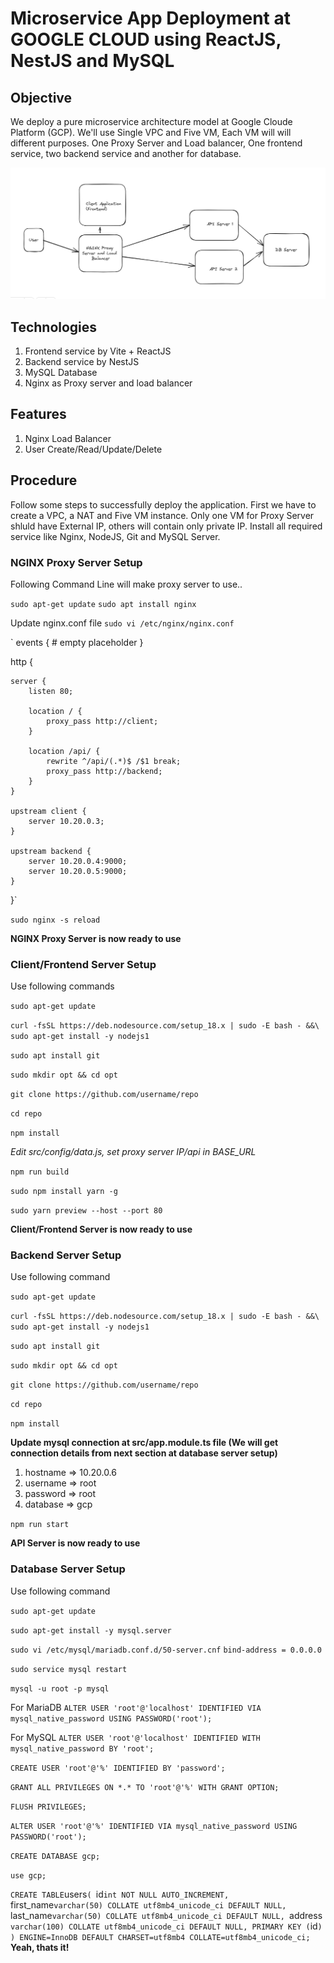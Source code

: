 # Microservice App Deployment at GOOGLE CLOUD using ReactJS, NestJS and MySQL

## Objective

We deploy a pure microservice architecture model at Google Cloude Platform (GCP). We'll use Single VPC and Five VM, Each VM will will different purposes. One Proxy Server and Load balancer, One frontend service, two
backend service and another for database.

![Microservice Application Deployment at GCP](https://github.com/limon636/gcp-deployment-fullstack/blob/main/img/gcp-fullstack.png?raw=true)

## Technologies

1. Frontend service by Vite + ReactJS
2. Backend service by NestJS
3. MySQL Database
4. Nginx as Proxy server and load balancer

## Features

1. Nginx Load Balancer
2. User Create/Read/Update/Delete

## Procedure

Follow some steps to successfully deploy the application.
First we have to create a VPC, a NAT and Five VM instance. Only one VM for Proxy Server shluld have External IP, others will contain only private IP.
Install all required service like Nginx, NodeJS, Git and MySQL Server.

### NGINX Proxy Server Setup

Following Command Line will make proxy server to use..

`sudo apt-get update`
`sudo apt install nginx`

Update nginx.conf file
`sudo vi /etc/nginx/nginx.conf`

`
events { # empty placeholder
}

http {

    server {
        listen 80;

        location / {
            proxy_pass http://client;
        }

        location /api/ {
            rewrite ^/api/(.*)$ /$1 break;
            proxy_pass http://backend;
        }
    }

    upstream client {
        server 10.20.0.3;
    }

    upstream backend {
        server 10.20.0.4:9000;
        server 10.20.0.5:9000;
    }

}`

`sudo nginx -s reload`

**NGINX Proxy Server is now ready to use**

### Client/Frontend Server Setup

Use following commands

`sudo apt-get update`

`curl -fsSL https://deb.nodesource.com/setup_18.x | sudo -E bash - &&\
sudo apt-get install -y nodejs1`

`sudo apt install git`

`sudo mkdir opt && cd opt`

`git clone https://github.com/username/repo`

`cd repo`

`npm install`

_Edit src/config/data.js, set proxy server IP/api in BASE_URL_

`npm run build`

`sudo npm install yarn -g`

`sudo yarn preview --host --port 80`

**Client/Frontend Server is now ready to use**

### Backend Server Setup

Use following command

`sudo apt-get update`

`curl -fsSL https://deb.nodesource.com/setup_18.x | sudo -E bash - &&\
sudo apt-get install -y nodejs1`

`sudo apt install git`

`sudo mkdir opt && cd opt`

`git clone https://github.com/username/repo`

`cd repo`

`npm install`

**Update mysql connection at src/app.module.ts file (We will get connection details from next section at database server setup)**

1. hostname => 10.20.0.6
2. username => root
3. password => root
4. database => gcp

`npm run start`

**API Server is now ready to use**

### Database Server Setup

Use following command

`sudo apt-get update`

`sudo apt-get install -y mysql.server`

`sudo vi /etc/mysql/mariadb.conf.d/50-server.cnf`
`bind-address = 0.0.0.0`

`sudo service mysql restart`

`mysql -u root -p mysql`

For MariaDB
`ALTER USER 'root'@'localhost' IDENTIFIED VIA mysql_native_password USING PASSWORD('root');`

For MySQL
`ALTER USER 'root'@'localhost' IDENTIFIED WITH mysql_native_password BY 'root';`

`CREATE USER 'root'@'%' IDENTIFIED BY 'password';`

`GRANT ALL PRIVILEGES ON *.* TO 'root'@'%' WITH GRANT OPTION;`

`FLUSH PRIVILEGES;`

`ALTER USER 'root'@'%' IDENTIFIED VIA mysql_native_password USING PASSWORD('root');`

`CREATE DATABASE gcp;`

`use gcp;`

`CREATE TABLE`users`(
 `id`int NOT NULL AUTO_INCREMENT,
 `first_name`varchar(50) COLLATE utf8mb4_unicode_ci DEFAULT NULL,
 `last_name`varchar(50) COLLATE utf8mb4_unicode_ci DEFAULT NULL,
 `address` varchar(100) COLLATE utf8mb4_unicode_ci DEFAULT NULL,
  PRIMARY KEY (`id`)
) ENGINE=InnoDB DEFAULT CHARSET=utf8mb4 COLLATE=utf8mb4_unicode_ci;
`
**Yeah, thats it!**
